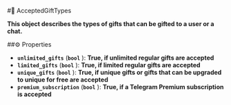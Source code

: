 #🔮 AcceptedGiftTypes

**This object describes the types of gifts that can be gifted to a user or a chat.**

##⚙️ Properties

- **`unlimited_gifts`** (**`bool`** ): **True, if unlimited regular gifts are accepted**
- **`limited_gifts`** (**`bool`** ): **True, if limited regular gifts are accepted**
- **`unique_gifts`** (**`bool`** ): **True, if unique gifts or gifts that can be upgraded to unique for free are accepted**
- **`premium_subscription`** (**`bool`** ): **True, if a Telegram Premium subscription is accepted**
